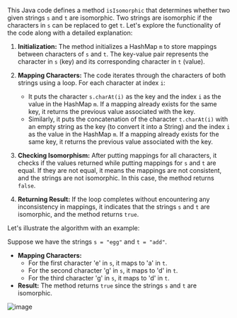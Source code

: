 This Java code defines a method `isIsomorphic` that determines whether two given strings `s` and `t` are isomorphic. Two strings are isomorphic if the characters in `s` can be replaced to get `t`. Let's explore the functionality of the code along with a detailed explanation:

1. **Initialization:** The method initializes a HashMap `m` to store mappings between characters of `s` and `t`. The key-value pair represents the character in `s` (key) and its corresponding character in `t` (value).

2. **Mapping Characters:** The code iterates through the characters of both strings using a loop. For each character at index `i`:
    - It puts the character `s.charAt(i)` as the key and the index `i` as the value in the HashMap `m`. If a mapping already exists for the same key, it returns the previous value associated with the key.
    - Similarly, it puts the concatenation of the character `t.charAt(i)` with an empty string as the key (to convert it into a String) and the index `i` as the value in the HashMap `m`. If a mapping already exists for the same key, it returns the previous value associated with the key.

3. **Checking Isomorphism:** After putting mappings for all characters, it checks if the values returned while putting mappings for `s` and `t` are equal. If they are not equal, it means the mappings are not consistent, and the strings are not isomorphic. In this case, the method returns `false`.

4. **Returning Result:** If the loop completes without encountering any inconsistency in mappings, it indicates that the strings `s` and `t` are isomorphic, and the method returns `true`.

Let's illustrate the algorithm with an example:

Suppose we have the strings `s = "egg"` and `t = "add"`.

- **Mapping Characters:**
    - For the first character 'e' in `s`, it maps to 'a' in `t`.
    - For the second character 'g' in `s`, it maps to 'd' in `t`.
    - For the third character 'g' in `s`, it maps to 'd' in `t`.
- **Result:** The method returns `true` since the strings `s` and `t` are isomorphic.
  
![image](https://github.com/dhruvabhat24/Leetcode-2024/assets/122305929/309c287a-3ac1-4f5c-806d-80d7a3da9d93)
